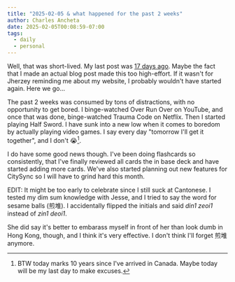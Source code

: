 ```yaml
---
title: "2025-02-05 & what happened for the past 2 weeks"
author: Charles Ancheta
date: 2025-02-05T00:08:59-07:00
tags:
  - daily
  - personal
---
```


Well, that was short-lived. My last post was
[17 days ago](/post/2025/01/18-19/). Maybe the fact that I made an actual blog
post made this too high-effort. If it wasn't for Jherzey reminding me about my
website, I probably wouldn't have started again. Here we go...

The past 2 weeks was consumed by tons of distractions, with no opportunity to
get bored. I binge-watched Over Run Over on YouTube, and once that was done,
binge-watched Trauma Code on Netflix. Then I started playing Half Sword. I have
sunk into a new low when it comes to boredom by actually playing video games. I
say every day "tomorrow I'll get it together", and I don't 😭[^1].

I do have some good news though. I've been doing flashcards so consistently,
that I've finally reviewed all cards the in base deck and have started adding
more cards. We've also started planning out new features for CitySync so I will
have to grind hard this month.

EDIT: It might be too early to celebrate since I still suck at Cantonese. I
tested my dim sum knowledge with Jesse, and I tried to say the word for sesame
balls (煎堆). I accidentally flipped the initials and said _din1 zeoi1_ instead of
_zin1 deoi1_.

She did say it's better to embarass myself in front of her than look dumb in
Hong Kong, though, and I think it's very effective. I don't think I'll forget 煎堆
anymore.

[^1]: BTW today marks 10 years since I've arrived in Canada. Maybe today will be
my last day to make excuses.
